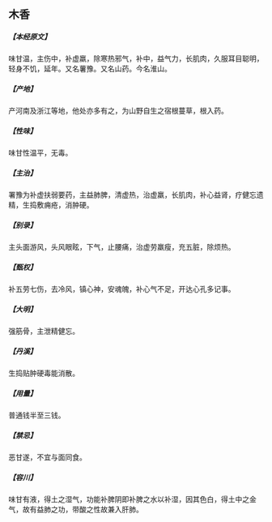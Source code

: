 ## 木香

##### 【本经原文】
味甘温，主伤中，补虚羸，除寒热邪气，补中，益气力，长肌肉，久服耳目聪明，轻身不饥，延年。又名薯豫。又名山药。今名淮山。
##### 【产地】
产河南及浙江等地，他处亦多有之，为山野自生之宿根蔓草，根入药。
##### 【性味】
味甘性温平，无毒。
##### 【主治】
署豫为补虚扶弱要药，主益肺脾，清虚热，治虚羸，长肌肉，补心益肾，疗健忘遗精，生捣敷痈疮，消肿硬。
##### 【别录】
主头面游风，头风眼眩，下气，止腰痛，治虚劳羸瘦，充五脏，除烦热。
##### 【甄权】
补五劳七伤，去冷风，镇心神，安魂魄，补心气不足，开达心孔多记事。
##### 【大明】
强筋骨，主泄精健忘。
##### 【丹溪】
生捣贴肿硬毒能消散。
##### 【用量】
普通钱半至三钱。
##### 【禁忌】
恶甘遂，不宜与面同食。
##### 【容川】
味甘有液，得土之湿气，功能补脾阴即补脾之水以补湿，因其色白，得土中之金气，故有益肺之功，带酸之性故兼入肝肺。